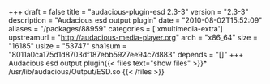 +++
draft = false
title = "audacious-plugin-esd 2.3-3"
version = "2.3-3"
description = "Audacious esd output plugin"
date = "2010-08-02T15:52:09"
aliases = "/packages/88959"
categories = ['xmultimedia-extra']
upstreamurl = "http://audacious-media-player.org"
arch = "x86_64"
size = "16185"
usize = "53747"
sha1sum = "8011a0ca175d1d8703df187ebb5927ee94c7d883"
depends = "[]"
+++
Audacious esd output plugin{{< files text="show files" >}}* /usr/lib/audacious/Output/ESD.so
{{< /files >}}